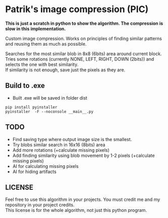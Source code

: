 # Patrik's image compression (PIC)

**This is just a scratch in python to show the algorithm. The compression is slow in this implementation.**

Custom image compression. Works on principles of finding similar patterns and reusing them as much as possible.

Searches for the most similar blob in 8x8 (6bits) area around current block.  
Tries some rotations (currently NONE, LEFT, RIGHT, DOWN (2bits)) and selects the one with best similarity.  
If similarity is not enough, save just the pixels as they are.


## Build to .exe
- Built .exe will be saved in folder dist
```
pip install pyinstaller
pyinstaller  -F --noconsole __main__.py
```

## TODO
- Find saving type where output image size is the smallest.
- Try blobs similar search in 16x16 (8bits) area
- Add more rotations (+calculate missing pixels)
- Add finding similarity using blob movement by 1-2 pixels (+calculate missing pixels)
- AI for calculating missing pixels
- AI for hiding artifacts

## LICENSE
Feel free to use this algorithm in your projects. You must credit me and my repository in your project credits.  
This license is for the whole algorithm, not just this python program.

